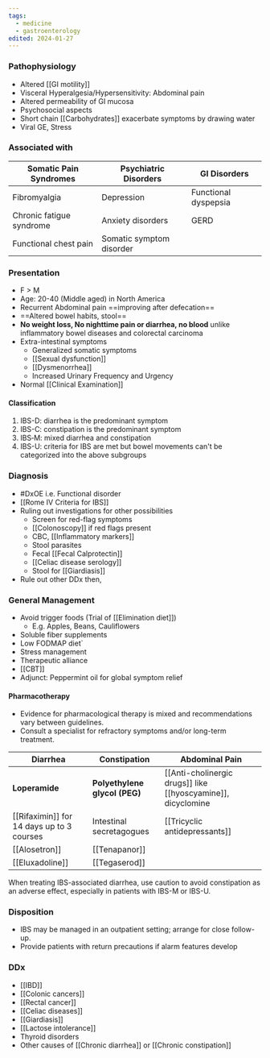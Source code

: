 ```yaml
---
tags:
  - medicine
  - gastroenterology
edited: 2024-01-27
---
```

### Pathophysiology
- Altered [[GI motility]]
- Visceral Hyperalgesia/Hypersensitivity: Abdominal pain 
- Altered permeability of GI mucosa
- Psychosocial aspects 
- Short chain [[Carbohydrates]] exacerbate symptoms by drawing water 
- Viral GE, Stress

### Associated with 
| Somatic Pain Syndromes | Psychiatric Disorders | GI Disorders          |
|-------------------------|-----------------------|-----------------------|
| Fibromyalgia            | Depression            | Functional dyspepsia  |
| Chronic fatigue syndrome| Anxiety disorders     | GERD                  |
| Functional chest pain   | Somatic symptom disorder |                       |
### Presentation
- F > M
- Age: 20-40 (Middle aged) in North America
- Recurrent Abdominal pain ==improving after defecation== 
- ==Altered bowel habits, stool== 
- **No weight loss, No nighttime pain or diarrhea, no blood** unlike inflammatory bowel diseases and colorectal carcinoma 
- Extra-intestinal symptoms
	- Generalized somatic symptoms
	- [[Sexual dysfunction]]
	- [[Dysmenorrhea]]
	- Increased Urinary Frequency and Urgency
- Normal [[Clinical Examination]] 

#### Classification
1. IBS-D: diarrhea is the predominant symptom
2. IBS-C: constipation is the predominant symptom
3. IBS‑M: mixed diarrhea and constipation
4. IBS-U: criteria for IBS are met but bowel movements can't be categorized into the above subgroups

### Diagnosis
- #DxOE i.e. Functional disorder 
- [[Rome IV Criteria for IBS]] 
- Ruling out investigations for other possibilities
	- Screen for red-flag symptoms
	- [[Colonoscopy]] if red flags present 
	- CBC, [[Inflammatory markers]] 
	- Stool parasites
	- Fecal [[Fecal Calprotectin]] 
	- [[Celiac disease serology]] 
	- Stool for [[Giardiasis]] 
- Rule out other DDx then,


### General Management
- Avoid trigger foods (Trial of [[Elimination diet]])
	- E.g. Apples, Beans, Cauliflowers 
- Soluble fiber supplements
- Low FODMAP diet`
- Stress management
- Therapeutic alliance
- [[CBT]]
- Adjunct: Peppermint oil for global symptom relief

#### Pharmacotherapy
- Evidence for pharmacological therapy is mixed and recommendations vary between guidelines.
- Consult a specialist for refractory symptoms and/or long-term treatment.

| **Diarrhea**                              | **Constipation**              | **Abdominal Pain**                                           |
| ----------------------------------------- | ----------------------------- | ------------------------------------------------------------ |
| **Loperamide**                            | **Polyethylene glycol (PEG)** | [[Anti-cholinergic drugs]] like [[hyoscyamine]], dicyclomine |
| [[Rifaximin]] for 14 days up to 3 courses | Intestinal secretagogues      | [[Tricyclic antidepressants]]                                |
| [[Alosetron]]                             | [[Tenapanor]]                 |                                                              |
| [[Eluxadoline]]                           | [[Tegaserod]]                 |                                                              |

When treating IBS-associated diarrhea, use caution to avoid constipation as an adverse effect, especially in patients with IBS-M or IBS-U.

### Disposition
- IBS may be managed in an outpatient setting; arrange for close follow-up.
- Provide patients with return precautions if alarm features develop 

### DDx
- [[IBD]]
- [[Colonic cancers]]
- [[Rectal cancer]] 
- [[Celiac diseases]]
- [[Giardiasis]]
- [[Lactose intolerance]] 
- Thyroid disorders
- Other causes of [[Chronic diarrhea]] or [[Chronic constipation]]